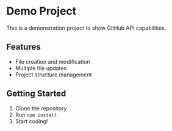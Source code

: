 # Demo Project

This is a demonstration project to show GitHub API capabilities.

## Features

- File creation and modification
- Multiple file updates
- Project structure management

## Getting Started

1. Clone the repository
2. Run `npm install`
3. Start coding!